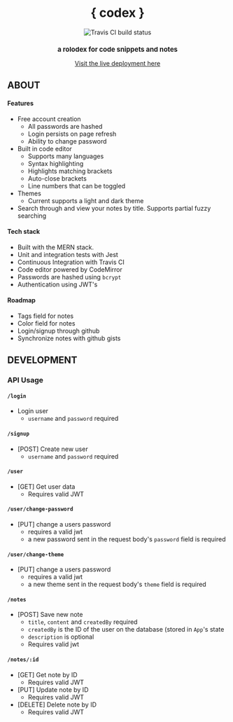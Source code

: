 <h1 align="center">{ codex }</h1>

<p align="center">
 <img align="center" src="https://travis-ci.org/nikhilkamineni/codex.svg?branch=master" alt="Travis CI build status">
</p>

<p align="center">
 <h2 align="center" style="font-size: 15px">a rolodex for code snippets and notes</h2>
</p>

<p align="center">
    <a href="https://code-notes-nk.herokuapp.com">Visit the live deployment here</a>
</p>

## ABOUT

#### Features
- Free account creation
    - All passwords are hashed
    - Login persists on page refresh
    - Ability to change password
- Built in code editor
    - Supports many languages
    - Syntax highlighting
    - Highlights matching brackets
    - Auto-close brackets
    - Line numbers that can be toggled
- Themes
    - Current supports a light and dark theme
- Search through and view your notes by title. Supports partial fuzzy searching

#### Tech stack
- Built with the MERN stack.
- Unit and integration tests with Jest
- Continuous Integration with Travis CI
- Code editor powered by CodeMirror
- Passwords are hashed using `bcrypt`
- Authentication using JWT's

#### Roadmap
- Tags field for notes
- Color field for notes
- Login/signup through github
- Synchronize notes with github gists

## DEVELOPMENT
### API Usage

#### `/login`
- Login user
    - `username` and `password` required

#### `/signup`
- [POST] Create new user
    - `username` and `password` required

#### `/user`
- [GET] Get user data
    - Requires valid JWT

#### `/user/change-password`
- [PUT] change a users password
    - requires a valid jwt
    - a new password sent in the request body's `password` field is required

#### `/user/change-theme`
- [PUT] change a users password
    - requires a valid jwt
    - a new theme sent in the request body's `theme` field is required

#### `/notes`
- [POST] Save new note
    - `title`, `content` and `createdBy` required
    - `createdBy` is the ID of the user on the database (stored in `App`'s state
    - `description` is optional
    - Requires valid jwt

#### `/notes/:id`
- [GET] Get note by ID
    - Requires valid JWT
- [PUT] Update note by ID
    - Requires valid JWT
- [DELETE] Delete note by ID
    - Requires valid JWT
